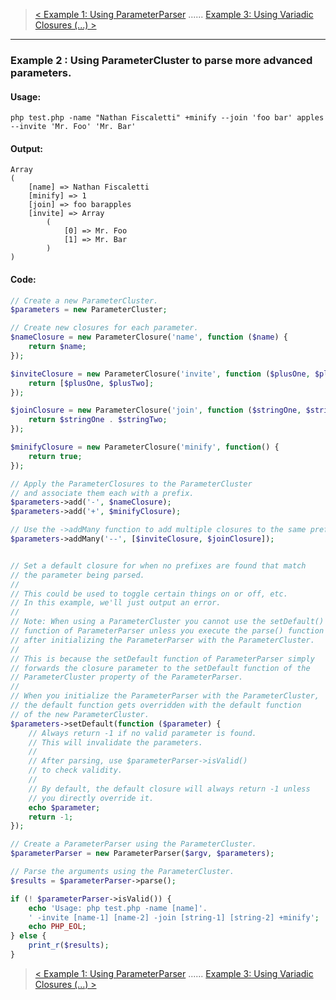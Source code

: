 > [< Example 1: Using ParameterParser](https://github.com/nathan-fiscaletti/parameterparser/blob/master/examples/Example1.md) ...... [Example 3: Using Variadic Closures (...) >](https://github.com/nathan-fiscaletti/parameterparser/blob/master/examples/Example3.md)

----
### Example 2 : Using ParameterCluster to parse more advanced parameters.

#### Usage: 
    php test.php -name "Nathan Fiscaletti" +minify --join 'foo bar' apples --invite 'Mr. Foo' 'Mr. Bar'
#### Output:
    Array
    (
        [name] => Nathan Fiscaletti
        [minify] => 1
        [join] => foo barapples
        [invite] => Array
            (
                [0] => Mr. Foo
                [1] => Mr. Bar
            )
    )
#### Code:
```php
// Create a new ParameterCluster.
$parameters = new ParameterCluster;

// Create new closures for each parameter.
$nameClosure = new ParameterClosure('name', function ($name) {
    return $name;
});

$inviteClosure = new ParameterClosure('invite', function ($plusOne, $plusTwo) {
    return [$plusOne, $plusTwo];
});

$joinClosure = new ParameterClosure('join', function ($stringOne, $stringTwo) {
    return $stringOne . $stringTwo;
});

$minifyClosure = new ParameterClosure('minify', function() {
    return true;
});

// Apply the ParameterClosures to the ParameterCluster
// and associate them each with a prefix.
$parameters->add('-', $nameClosure);
$parameters->add('+', $minifyClosure);

// Use the ->addMany function to add multiple closures to the same prefix.
$parameters->addMany('--', [$inviteClosure, $joinClosure]);


// Set a default closure for when no prefixes are found that match
// the parameter being parsed. 
// 
// This could be used to toggle certain things on or off, etc.
// In this example, we'll just output an error.
// 
// Note: When using a ParameterCluster you cannot use the setDefault()
// function of ParameterParser unless you execute the parse() function
// after initializing the ParameterParser with the ParameterCluster.
// 
// This is because the setDefault function of ParameterParser simply
// forwards the closure parameter to the setDefault function of the
// ParameterCluster property of the ParameterParser.
// 
// When you initialize the ParameterParser with the ParameterCluster,
// the default function gets overridden with the default function 
// of the new ParameterCluster. 
$parameters->setDefault(function ($parameter) {
    // Always return -1 if no valid parameter is found.
    // This will invalidate the parameters.
    // 
    // After parsing, use $parameterParser->isValid()
    // to check validity.
    // 
    // By default, the default closure will always return -1 unless
    // you directly override it.
    echo $parameter;
    return -1;
});

// Create a ParameterParser using the ParameterCluster.
$parameterParser = new ParameterParser($argv, $parameters);

// Parse the arguments using the ParameterCluster.
$results = $parameterParser->parse();

if (! $parameterParser->isValid()) {
    echo 'Usage: php test.php -name [name]'.
    ' -invite [name-1] [name-2] -join [string-1] [string-2] +minify';
    echo PHP_EOL;
} else {
    print_r($results);
}
```

> [< Example 1: Using ParameterParser](https://github.com/nathan-fiscaletti/parameterparser/blob/master/examples/Example1.md) ...... [Example 3: Using Variadic Closures (...) >](https://github.com/nathan-fiscaletti/parameterparser/blob/master/examples/Example3.md)
